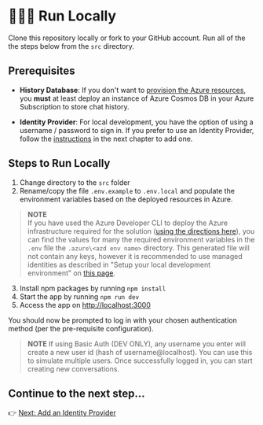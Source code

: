 # 👨🏻‍💻 Run Locally

Clone this repository locally or fork to your GitHub account. Run all of the the steps below from the `src` directory.

## Prerequisites

- **History Database**: If you don't want to [provision the Azure resources](./4-deploy-to-azure.md), you **must** at least deploy an instance of Azure Cosmos DB in your Azure Subscription to store chat history.

- **Identity Provider**: For local development, you have the option of using a username / password to sign in. If you prefer to use an Identity Provider, follow the [instructions](./3-add-identity.md) in the next chapter to add one.

## Steps to Run Locally

1. Change directory to the `src` folder
2. Rename/copy the file `.env.example` to `.env.local` and populate the environment variables based on the deployed resources in Azure.

  > **NOTE**  
  > If you have used the Azure Developer CLI to deploy the Azure infrastructure required for the solution ([using the directions here](./4-deploy-to-azure.md)), you can find the values for many the required environment variables in the `.env` file the `.azure\<azd env name>` directory. This generated file will not contain any keys, however it is recommended to use managed identities as described in "Setup your local development environment" on [this page](./10-managed-identities.md).

3. Install npm packages by running `npm install`
4. Start the app by running `npm run dev`
5. Access the app on [http://localhost:3000](http://localhost:3000)

You should now be prompted to log in with your chosen authentication method (per the pre-requisite configuration).

> **NOTE**
> If using Basic Auth (DEV ONLY), any username you enter will create a new user id (hash of username@localhost). You can use this to simulate multiple users. Once successfully logged in, you can start creating new conversations.

## Continue to the next step...

👉 [Next: Add an Identity Provider](./3-add-identity.md)
